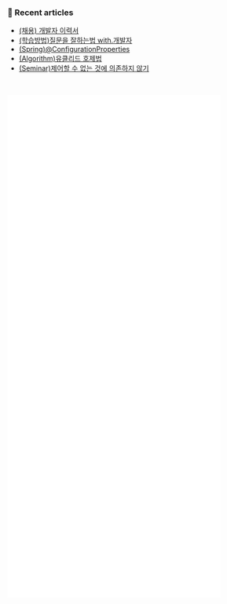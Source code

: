 ### 📖 Recent articles
<!-- BLOG-POST-LIST:START -->
- [&lpar;채용&rpar; 개발자 이력서](https://crispindeity.github.io/posts/(%EC%B1%84%EC%9A%A9)-%EA%B0%9C%EB%B0%9C%EC%9E%90-%EC%9D%B4%EB%A0%A5%EC%84%9C/)
- [&lpar;학습방법&rpar;질문을 잘하는법 with.개발자](https://crispindeity.github.io/posts/(%EC%9D%B4%EB%AA%A8%EC%A0%80%EB%AA%A8)%EC%A7%88%EB%AC%B8%EC%9D%84-%EC%9E%98%ED%95%98%EB%8A%94%EB%B2%95-with.%EA%B0%9C%EB%B0%9C%EC%9E%90/)
- [&lpar;Spring&rpar;@ConfigurationProperties](https://crispindeity.github.io/posts/(Spring)@ConfigurationProperties/)
- [&lpar;Algorithm&rpar;유클리드 호제법](https://crispindeity.github.io/posts/(Algorithm)%EC%9C%A0%ED%81%B4%EB%A6%AC%EB%93%9C-%ED%98%B8%EC%A0%9C%EB%B2%95/)
- [&lpar;Seminar&rpar;제어할 수 없는 것에 의존하지 않기](https://crispindeity.github.io/posts/(Seminar)%EC%A0%9C%EC%96%B4%ED%95%A0-%EC%88%98-%EC%97%86%EB%8A%94-%EA%B2%83%EC%97%90-%EC%9D%98%EC%A1%B4%ED%95%98%EC%A7%80-%EC%95%8A%EA%B8%B0/)
<!-- BLOG-POST-LIST:END -->

</br>

![Metrics](/github-metrics.svg)
